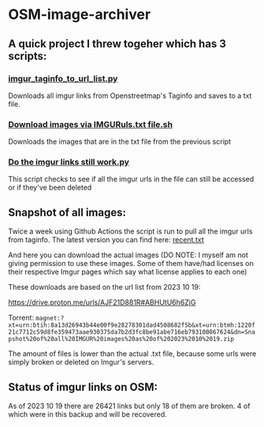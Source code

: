 # OSM-image-archiver
## A quick project I threw togeher which has 3 scripts:

### [imgur_taginfo_to_url_list.py](imgur_taginfo_to_url_list.py)

Downloads all imgur links from Openstreetmap's Taginfo and saves to a txt file.
  
### [Download images via IMGURuls.txt file.sh](Download%20images%20via%20IMGURuls.txt%20file.sh)
Downloads the images that are in the txt file from the previous script

### [Do the imgur links still work.py](Do%20the%20imgur%20links%20still%20work.py)
This script checks to see if all the imgur urls in the file can still be accessed or if they've been deleted

## Snapshot of all images:

Twice a week using Github Actions the script is run to pull all the imgur urls from taginfo.
The latest version you can find here: [recent.txt](URL%20lists/recent.txt)

And here you can download the actual images (DO NOTE: I myself am not giving permission to use these images. Some of them have/had licenses on their respective Imgur pages which say what license applies to each one)

These downloads are based on the url list from 2023 10 19:

https://drive.proton.me/urls/AJF21D881R#ABHUtU6h6ZjG

Torrent:
`magnet:?xt=urn:btih:8a13d26943b44e00f9e28278301dad4508682f5b&xt=urn:btmh:1220f21c7712c59d8fe359473aae930375da7b2d3fc8be91abe716eb793100867624&dn=Snapshot%20of%20all%20IMGUR%20images%20as%20of%202023%2010%2019.zip`

The amount of files is lower than the actual .txt file, because some urls were simply broken or deleted on Imgur's servers.
## Status of imgur links on OSM:
As of 2023 10 19 there are 26421 links but only 18 of them are broken. 4 of which were in this backup and will be recovered.
